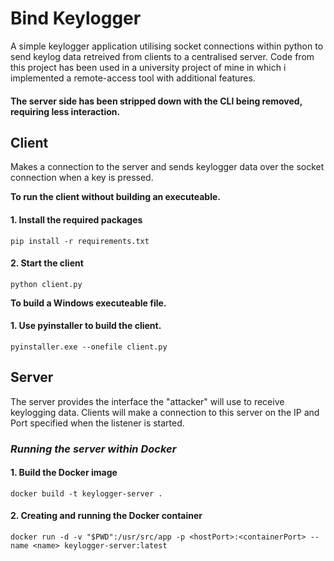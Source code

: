# Bind Keylogger

A simple keylogger application utilising socket connections within python to send keylog data retreived from clients to a centralised server. Code from this project has been used in a university project of mine in which i implemented a remote-access tool with additional features.

#### The server side has been stripped down with the CLI being removed, requiring less interaction.

## **Client**

Makes a connection to the server and sends keylogger data over the socket connection when a key is pressed.

**To run the client without building an executeable.**

#### 1. Install the required packages

```console
pip install -r requirements.txt
```

#### 2. Start the client

```console
python client.py
```

**To build a Windows executeable file.**

#### 1. Use pyinstaller to build the client.

```console
pyinstaller.exe --onefile client.py
```

## **Server**

The server provides the interface the "attacker" will use to receive keylogging data. Clients will make a connection to this server on the IP and Port specified when the listener is started.

### **_Running the server within Docker_**

#### 1. Build the Docker image

```console
docker build -t keylogger-server .
```

#### 2. Creating and running the Docker container

```console
docker run -d -v "$PWD":/usr/src/app -p <hostPort>:<containerPort> --name <name> keylogger-server:latest
```

